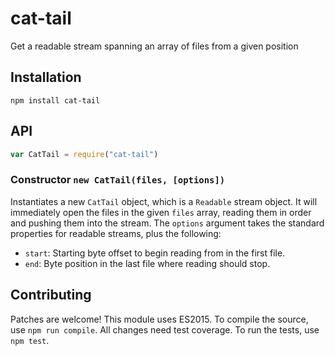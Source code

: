 # cat-tail

Get a readable stream spanning an array of files from a given position

## Installation

```
npm install cat-tail
```

## API

```javascript
var CatTail = require("cat-tail")
```

### Constructor `new CatTail(files, [options])`

Instantiates a new `CatTail` object, which is a `Readable` stream object. It will immediately open the files in the given `files` array, reading them in order and pushing them into the stream. The `options` argument takes the standard properties for readable streams, plus the following:

  - `start`: Starting byte offset to begin reading from in the first file.
  - `end`: Byte position in the last file where reading should stop.

## Contributing

Patches are welcome! This module uses ES2015. To compile the source, use `npm run compile`. All changes need test coverage. To run the tests, use `npm test`.
